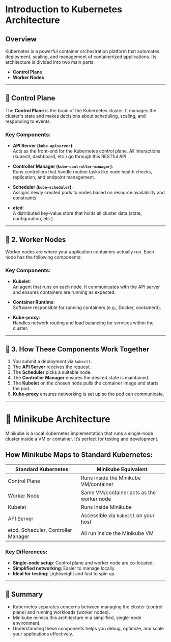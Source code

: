 # Introduction to Kubernetes Architecture

## Overview
Kubernetes is a powerful container orchestration platform that automates deployment, scaling, and management of containerized applications. Its architecture is divided into two main parts:

- **Control Plane**
- **Worker Nodes**

---

## 🧭 Control Plane

The **Control Plane** is the brain of the Kubernetes cluster. It manages the cluster's state and makes decisions about scheduling, scaling, and responding to events.

### Key Components:
- **API Server (`kube-apiserver`)**:  
  Acts as the front-end for the Kubernetes control plane. All interactions (kubectl, dashboard, etc.) go through this RESTful API.

- **Controller Manager (`kube-controller-manager`)**:  
  Runs controllers that handle routine tasks like node health checks, replication, and endpoint management.

- **Scheduler (`kube-scheduler`)**:  
  Assigns newly created pods to nodes based on resource availability and constraints.

- **etcd**:  
  A distributed key-value store that holds all cluster data (state, configuration, etc.).

---

## 🧱 2. Worker Nodes

Worker nodes are where your application containers actually run. Each node has the following components:

### Key Components:
- **Kubelet**:  
  An agent that runs on each node. It communicates with the API server and ensures containers are running as expected.

- **Container Runtime**:  
  Software responsible for running containers (e.g., Docker, containerd).

- **Kube-proxy**:  
  Handles network routing and load balancing for services within the cluster.

---

## 🔄 3. How These Components Work Together

1. You submit a deployment via `kubectl`.
2. The **API Server** receives the request.
3. The **Scheduler** picks a suitable node.
4. The **Controller Manager** ensures the desired state is maintained.
5. The **Kubelet** on the chosen node pulls the container image and starts the pod.
6. **Kube-proxy** ensures networking is set up so the pod can communicate.

---

# 🧪 Minikube Architecture

Minikube is a local Kubernetes implementation that runs a single-node cluster inside a VM or container. It’s perfect for testing and development.

## How Minikube Maps to Standard Kubernetes:

| Standard Kubernetes | Minikube Equivalent |
|---------------------|---------------------|
| Control Plane       | Runs inside the Minikube VM/container |
| Worker Node         | Same VM/container acts as the worker node |
| Kubelet             | Runs inside Minikube |
| API Server          | Accessible via `kubectl` on your host |
| etcd, Scheduler, Controller Manager | All run inside the Minikube VM |

### Key Differences:
- **Single-node setup**: Control plane and worker node are co-located.
- **Simplified networking**: Easier to manage locally.
- **Ideal for testing**: Lightweight and fast to spin up.

---

## 🧰 Summary

- Kubernetes separates concerns between managing the cluster (control plane) and running workloads (worker nodes).
- Minikube mimics this architecture in a simplified, single-node environment.
- Understanding these components helps you debug, optimize, and scale your applications effectively.
